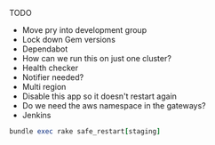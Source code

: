 TODO
  - Move pry into development group
  - Lock down Gem versions
  - Dependabot
  - How can we run this on just one cluster?
  - Health checker
  - Notifier needed?
  - Multi region
  - Disable this app so it doesn't restart again
  - Do we need the aws namespace in the gateways?
  - Jenkins

```ruby
bundle exec rake safe_restart[staging]
```
